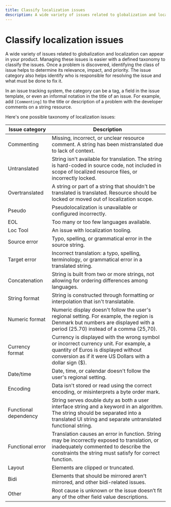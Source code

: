 ```yaml
---
title: Classify localization issues
description: A wide variety of issues related to globalization and localization can appear in your product. Managing these issues is easier with a taxonomy to classify the issues.
--- 
```


# Classify localization issues

A wide variety of issues related to globalization and localization can appear in your product.
Managing these issues is easier with a defined taxonomy to classify the issues.
Once a problem is discovered, identifying the class of issue helps to determine its relevance, impact, and priority.
The issue category also helps identify who is responsible for resolving the issue and what must be done to fix it.

In an issue tracking system, the category can be a tag, a field in the issue template, or even an informal notation in the title of an issue.
For example, add `[Commenting]` to the title or description of a problem with the developer comments on a string resource.

Here's one possible taxonomy of localization issues:

| Issue category        | Description |
| --------------------- | ----------- |
| Commenting            | Missing, incorrect, or unclear resource comment. A string has been mistranslated due to lack of context. |
| Untranslated          | String isn't available for translation. The string is hard-coded in source code, not included in scope of localized  resource files, or incorrectly locked. |
| Overtranslated        | A string or part of a string that shouldn't be translated is translated. Resource should be locked or moved out of localization scope. |
| Pseudo                | Pseudolocalization is unavailable or configured incorrectly. |
| EOL                   | Too many or too few languages available. |
| Loc Tool              | An issue with localization tooling. |
| Source error          | Typo, spelling, or grammatical error in the source string. |
| Target error          | Incorrect translation: a typo, spelling, terminology, or grammatical error in a translated string. |
| Concatenation         | String is built from two or more strings, not allowing for ordering differences among languages. |
| String format         | String is constructed through formatting or interpolation that isn't translatable. |
| Numeric format        | Numeric display doesn't follow the user's regional setting. For example, the region is Denmark but numbers are displayed with a period (25.70) instead of a comma (25,70). |
| Currency format       | Currency is displayed with the wrong symbol or incorrect currency unit. For example, a quantity of Euros is displayed without conversion as if it were US Dollars with a dollar sign ($). |
| Date/time             | Date, time, or calendar doesn't follow the user's regional setting. |
| Encoding              | Data isn't stored or read using the correct encoding, or misinterprets a byte order mark. |
| Functional dependency | String serves double duty as both a user interface string and a keyword in an algorithm. The string should be separated into a translated UI string and separate untranslated functional string. |
| Functional error      | Translation causes an error in function. String may be incorrectly exposed to translation, or inadequately commented to describe the constraints the string must satisfy for correct function. |
| Layout                | Elements are clipped or truncated. |
| Bidi                  | Elements that should be mirrored aren't mirrored, and other bidi-related issues. |
| Other                 | Root cause is unknown or the issue doesn’t fit any of the other field value descriptions. |
